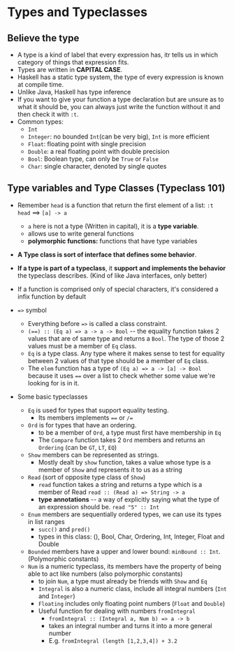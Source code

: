# Types and Typeclasses

## Believe the type
* A type is a kind of label that every expression has, itr tells us in which category of things that expression fits.
* Types are written in **CAPITAL CASE**.
* Haskell has a static type system, the type of every expression is known at compile time.
* Unlike Java, Haskell has type inference
* If you want to give your function a type declaration but are unsure as to what it should be, you can always just write the function without it and then check it with `:t`.
* Common types:
    * `Int`
    * `Integer`: no bounded `Int`(can be very big), `Int` is more efficient
    * `Float`: floating point with single precision
    * `Double`: a real floating point with double precision
    * `Bool`: Boolean type, can only be `True` or `False`
    * `Char`: single character, denoted by single quotes

## Type variables and Type Classes (Typeclass 101)

* Remember `head` is a function that return the first element of a list: `:t head` ==> `[a] -> a`
    * `a` here is not a type (Written in capital), it is a **type variable**.
    * allows use to write general functions
    * **polymorphic functions:** functions that have type variables


* **A Type class is sort of interface that defines some behavior**.
* **If a type is part of  a typeclass**, it **support and implements the behavior** the typeclass describes. (Kind of like Java interfaces, only better)
* If a function is comprised only of special characters, it's considered a infix function by default
* `=>` symbol
    * Everything before `=>` is called a class constraint.
    * `(==) :: (Eq a) => a -> a -> Bool` -- the equality function takes 2 values that are of same type and returns a `Bool`. The type of those 2 values must be a member of `Eq` class.
    * `Eq` is a type class. Any type where it makes sense to test for equality between 2 values of that type should be a member of `Eq` class.
    * The `elem` function has a type of `(Eq a) => a -> [a] -> Bool` because it uses `==` over a list to check whether some value we're looking for is in it.


* Some basic typeclasses
    * `Eq` is used for types that support equality testing. 
        * Its members implements `==` or `/=`
    * `Ord` is for types that have an ordering.
        * to be a member of `Ord`, a type must first have membership in `Eq`
        * The `Compare` function takes 2 `Ord` members and returns an `Ordering` (can be `GT`, `LT`, `EQ`)
    *  `Show` members can be represented as strings.
        * Mostly dealt by `show` function, takes a value whose type is a member of  `Show` and represents it to us as a string     
    * `Read` (sort of opposite type class of `Show`)
        * `read` function takes a string and returns a type which is a member of Read `read :: (Read a) => String -> a  `
        * **type annotations** -- a way of explicitly saying what the type of an expression should be. `read "5" :: Int`
    * `Enum` members are sequentially ordered types, we can use its types in list ranges
        * `succ()` and `pred()`
        * types in this class: (), Bool, Char, Ordering, Int, Integer, Float and Double
    * `Bounded` members have a upper and lower bound: `minBound :: Int`. (Polymorphic constants)
    * `Num` is a numeric typeclass, its members have the property of being able to act like numbers (also polymorphic constants)
        * to join `Num`, a type must already be friends with `Show` and `Eq`
        * `Integral` is also a numeric class, include all integral numbers (`Int` and `Integer`)
        * `Floating` includes only floating point numbers (`Float` and `Double`)
        * Useful function for dealing with numbers `fromIntegral`
            * `fromIntegral :: (Integral a, Num b) => a -> b`
            * takes an integral number and turns it into a more general number
            * E.g. `fromIntegral (length [1,2,3,4]) + 3.2`





















    